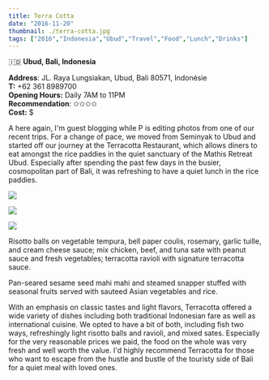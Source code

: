 ```yaml
---
title: Terra Cotta
date: "2016-11-20"
thumbnail: ./terra-cotta.jpg
tags: ["2016","Indonesia","Ubud","Travel","Food","Lunch","Drinks"]
---
```

🇮🇩 **Ubud, Bali, Indonesia**

**Address**: JL. Raya Lungsiakan, Ubud, Bali 80571, Indonésie  
**T:** +62 361 8989700   
**Opening Hours:** Daily 7AM to 11PM  
**Recommendation**: ✩✩✩✩​  
**Cost:** $  
  
A here again, I'm guest blogging while P is editing photos from one of our recent trips. For a change of pace, we moved from Seminyak to Ubud and started off our journey at the Terracotta Restaurant, which allows diners to eat amongst the rice paddies in the quiet sanctuary of the Mathis Retreat Ubud. Especially after spending the past few days in the busier, cosmopolitan part of Bali, it was refreshing to have a quiet lunch in the rice paddies.

[![](https://hola-yolo.weebly.com/uploads/4/8/2/0/48209285/img-2183.jpg)](https://hola-yolo.weebly.com/uploads/4/8/2/0/48209285/img-2183_orig.jpg)

[![](https://hola-yolo.weebly.com/uploads/4/8/2/0/48209285/img-2184.jpg)](https://hola-yolo.weebly.com/uploads/4/8/2/0/48209285/img-2184_orig.jpg)

[![](https://hola-yolo.weebly.com/uploads/4/8/2/0/48209285/img-2185.jpg)](https://hola-yolo.weebly.com/uploads/4/8/2/0/48209285/img-2185_orig.jpg)

Risotto balls on vegetable tempura, bell paper coulis, rosemary, garlic tuille, and cream cheese sauce; mix chicken, beef, and tuna sate with peanut sauce and fresh vegetables; terracotta ravioli with signature terracotta sauce.

Pan-seared sesame seed mahi mahi and steamed snapper stuffed with seasonal fruits served with sauteed Asian vegetables and rice. 

With an emphasis on classic tastes and light flavors, Terracotta offered a wide variety of dishes including both traditional Indonesian fare as well as international cuisine. We opted to have a bit of both, including fish two ways, refreshingly light risotto balls and ravioli, and mixed sates. Especially for the very reasonable prices we paid, the food on the whole was very fresh and well worth the value. I'd highly recommend Terracotta for those who want to escape from the hustle and bustle of the touristy side of Bali for a quiet meal with loved ones.